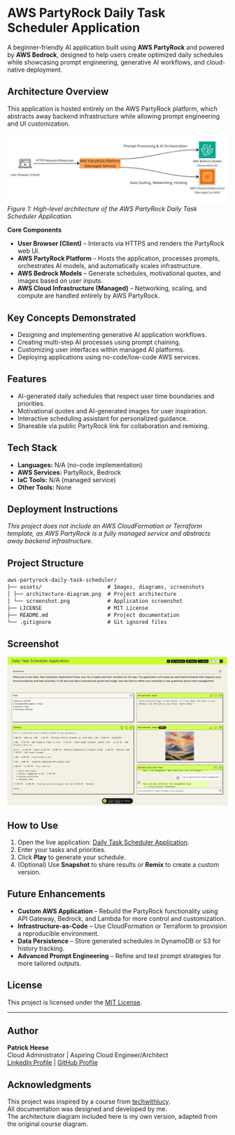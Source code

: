 # AWS PartyRock Daily Task Scheduler Application
A beginner-friendly AI application built using **AWS PartyRock** and powered by **AWS Bedrock**, designed to help users create optimized daily schedules while showcasing prompt engineering, generative AI workflows, and cloud-native deployment.

## Architecture Overview
This application is hosted entirely on the AWS PartyRock platform, which abstracts away backend infrastructure while allowing prompt engineering and UI customization.

![Architecture Diagram](assets/architecture-diagram.png)
*Figure 1: High-level architecture of the AWS PartyRock Daily Task Scheduler Application.*

**Core Components**
- **User Browser (Client)** – Interacts via HTTPS and renders the PartyRock web UI.
- **AWS PartyRock Platform** – Hosts the application, processes prompts, orchestrates AI models, and automatically scales infrastructure.
- **AWS Bedrock Models** – Generate schedules, motivational quotes, and images based on user inputs.
- **AWS Cloud Infrastructure (Managed)** – Networking, scaling, and compute are handled entirely by AWS PartyRock.

## Key Concepts Demonstrated
- Designing and implementing generative AI application workflows.
- Creating multi-step AI processes using prompt chaining.
- Customizing user interfaces within managed AI platforms.
- Deploying applications using no-code/low-code AWS services.

## Features
- AI-generated daily schedules that respect user time boundaries and priorities.
- Motivational quotes and AI-generated images for user inspiration.
- Interactive scheduling assistant for personalized guidance.
- Shareable via public PartyRock link for collaboration and remixing.

## Tech Stack
- **Languages:** N/A (no-code implementation)
- **AWS Services:** PartyRock, Bedrock
- **IaC Tools:** N/A (managed service)
- **Other Tools:** None

## Deployment Instructions
*This project does not include an AWS CloudFormation or Terraform template, as AWS PartyRock is a fully managed service and abstracts away backend infrastructure.*

## Project Structure
```plaintext
aws-partyrock-daily-task-scheduler/
├── assets/                     # Images, diagrams, screenshots
│ ├── architecture-diagram.png  # Project architecture
│ └── screenshot.png            # Application screenshot
├── LICENSE                     # MIT License
├── README.md                   # Project documentation
└── .gitignore                  # Git ignored files
```

## Screenshot
![App Screenshot](assets/screenshot.png)

## How to Use
1. Open the live application: [Daily Task Scheduler Application](https://partyrock.aws/u/patrick-heese/Q3yFX5XnU/Daily-Task-Scheduler-Application).
2. Enter your tasks and priorities.
3. Click **Play** to generate your schedule.
4. (Optional) Use **Snapshot** to share results or **Remix** to create a custom version.

## Future Enhancements
- **Custom AWS Application** – Rebuild the PartyRock functionality using API Gateway, Bedrock, and Lambda for more control and customization.
- **Infrastructure-as-Code** – Use CloudFormation or Terraform to provision a reproducible environment.
- **Data Persistence** – Store generated schedules in DynamoDB or S3 for history tracking.
- **Advanced Prompt Engineering** – Refine and test prompt strategies for more tailored outputs.

## License
This project is licensed under the [MIT License](LICENSE).

---

## Author
**Patrick Heese**  
Cloud Administrator | Aspiring Cloud Engineer/Architect  
[LinkedIn Profile](https://www.linkedin.com/in/patrick-heese/) | [GitHub Profile](https://github.com/patrick-heese)

## Acknowledgments
This project was inspired by a course from [techwithlucy](https://github.com/techwithlucy).  
All documentation was designed and developed by me.  
The architecture diagram included here is my own version, adapted from the original course diagram.  
